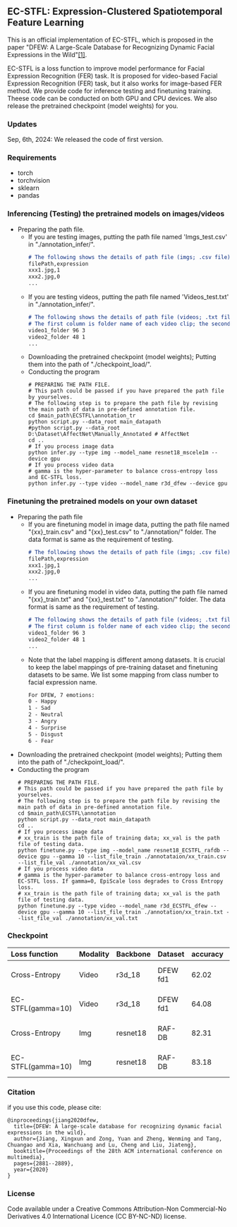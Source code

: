 ## EC-STFL: Expression-Clustered Spatiotemporal Feature Learning


This is an official implementation of EC-STFL, which is proposed in the paper "DFEW: A Large-Scale Database for Recognizing Dynamic Facial Expressions in the Wild"[[1]](https://dl.acm.org/doi/10.1145/3394171.3413620). 

EC-STFL is a loss function to improve model performance for Facial Expression Recognition (FER) task. It is proposed for video-based Facial Expression Recognition (FER) task, but it also works for image-based FER method. We provide code for inference testing and finetuning training. Theese code can be conducted on both GPU and CPU devices. We also release the pretrained checkpoint (model weights) for you.




### Updates
Sep, 6th, 2024: We released the code of first version. 


### Requirements
* torch
* torchvision
* sklearn 
* pandas 


### Inferencing (Testing) the pretrained models on images/videos 
* Preparing the path file. 
  * If you are testing images, putting the path file named 'Imgs_test.csv' in "./annotation_infer/".
     ```markdown
     # The following shows the details of path file (imgs; .csv file)
     filePath,expression
     xxx1.jpg,1
     xxx2.jpg,0
     ...
     ```
  * If you are testing videos, putting the path file named 'Videos_test.txt' in "./annotation_infer/".
    ```markdown
    # The following shows the details of path file (videos; .txt file). 
    # The first column is folder name of each video clip; the second column is images number of one certain video clip; the third column is the corresponding label. 
    video1_folder 96 3
    video2_folder 48 1
    ...
    ```
   * Downloading the pretrained checkpoint (model weights); Putting them into the path of "./checkpoint_load/".
   * Conducting the program
     ```shell
     # PREPARING THE PATH FILE.
     # This path could be passed if you have prepared the path file by yourselves. 
     # The following step is to prepare the path file by revising the main path of data in pre-defined annotation file. 
     cd $main_path\ECSTFL\annotation_tr
     python script.py --data_root main_datapath
     #python script.py --data_root D:\Dataset\AffectNet\Manually_Annotated # AffectNet
     cd ..
     # If you process image data
     python infer.py --type img --model_name resnet18_mscele1m --device gpu
     # If you process video data
     # gamma is the hyper-parameter to balance cross-entropy loss and EC-STFL loss. 
     python infer.py --type video --model_name r3d_dfew --device gpu    
     ```
### Finetuning the pretrained models on your own dataset
   * Preparing the path file
     * If you are finetuning model in image data, putting the path file named "{xx}_train.csv" and "{xx}_test.csv" to "./annotation/" folder. The data format is same as the requirement of testing.
         ```markdown
         # The following shows the details of path file (imgs; .csv file)
         filePath,expression
         xxx1.jpg,1
         xxx2.jpg,0
         ...
         ```
     * If you are finetuning model in video data, putting the path file named "{xx}_train.txt" and "{xx}_test.txt" to "./annotation/" folder. The data format is same as the requirement of testing.
        ```markdown
        # The following shows the details of path file (videos; .txt file). 
        # The first column is folder name of each video clip; the second column is images number of one certain video clip; the third column is the corresponding label. 
        video1_folder 96 3
        video2_folder 48 1
        ...
        ```
     * Note that the label mapping is different among datasets. It is crucial to keep the label mappings of pre-training dataset and finetuning datasets to be same. We list some mapping from class number to facial expression name.
        ```markdown
        For DFEW, 7 emotions:
        0 - Happy
        1 - Sad 
        2 - Neutral
        3 - Angry
        4 - Surprise 
        5 - Disgust
        6 - Fear
        ```
   * Downloading the pretrained checkpoint (model weights); Putting them into the path of "./checkpoint_load/".
   * Conducting the program
     ```shell
     # PREPARING THE PATH FILE.
     # This path could be passed if you have prepared the path file by yourselves. 
     # The following step is to prepare the path file by revising the main path of data in pre-defined annotation file. 
     cd $main_path\ECSTFL\annotation  
     python script.py --data_root main_datapath
     cd ..
     # If you process image data
     # xx_train is the path file of training data; xx_val is the path file of testing data.
     python finetune.py --type img --model_name resnet18_ECSTFL_rafdb --device gpu --gamma 10 --list_file_train ./annotataion/xx_train.csv --list_file_val ./annotation/xx_val.csv 
     # If you process video data
     # gamma is the hyper-parameter to balance cross-entropy loss and EC-STFL loss. If gamma=0, EpiScale loss degrades to Cross Entropy loss. 
     # xx_train is the path file of training data; xx_val is the path file of testing data. 
     python finetune.py --type video --model_name r3d_ECSTFL_dfew --device gpu --gamma 10 --list_file_train ./annotation/xx_train.txt --list_file_val ./annotation/xx_val.txt    
     ```

### Checkpoint
| Loss function     | Modality | Backbone    | Dataset  | accuracy | Checkpoint                                                                                                                                                                                                                 |
|:------------------|:---------|-------------|----------|----------|----------------------------------------------------------------------------------------------------------------------------------------------------------------------------------------------------------------------------|
| Cross-Entropy     | Video    | r3d_18      | DFEW fd1 | 62.02    | [[baidu drive (code:50ff)]](https://pan.baidu.com/s/1EdphDWzsDKCOB47DpRaqUw ) [[drop box]](https://www.dropbox.com/scl/fi/r0mh851p1x8q94goe7be8/r3d_dfew.pth?rlkey=3vg0n2c1obx1l02rjea1kmans&st=s70rp8tm&dl=0)             |
| EC-STFL(gamma=10) | Video    | r3d_18      | DFEW fd1 | 64.08    | [[baidu drive (code:50ff)]](https://pan.baidu.com/s/1EdphDWzsDKCOB47DpRaqUw ) [[drop box]](https://www.dropbox.com/scl/fi/pxlr57ag4ntjhe2x5uk49/r3d_ECSTFL_dfew.pth?rlkey=mydlbngt0kgb8xwl4atri63ak&st=2j6c4ccz&dl=0)      |
| Cross-Entropy     | Img      | resnet18    | RAF-DB   | 82.31    | [[baidu drive (code:50ff)]](https://pan.baidu.com/s/1EdphDWzsDKCOB47DpRaqUw) [[drop box]](https://www.dropbox.com/scl/fi/vtv159qr542352796bvl5/resnet18_rafdb.pth?rlkey=72tdndwv3bd43lzvqceotd45u&st=5kkuqvlj&dl=0)        |
| EC-STFL(gamma=10) | Img      | resnet18    | RAF-DB   | 83.18    | [[baidu drive (code:50ff)]](https://pan.baidu.com/s/1EdphDWzsDKCOB47DpRaqUw) [[drop box]](https://www.dropbox.com/scl/fi/eygu95em8jwftgn5e2e2l/resnet18_ECSTFL_rafdb.pth?rlkey=pkh7a4mv79ketk3l4n1kpr22i&st=w1tn08l6&dl=0) |



### Citation
if you use this code, please cite:

```mardown
@inproceedings{jiang2020dfew,
  title={DFEW: A large-scale database for recognizing dynamic facial expressions in the wild},
  author={Jiang, Xingxun and Zong, Yuan and Zheng, Wenming and Tang, Chuangao and Xia, Wanchuang and Lu, Cheng and Liu, Jiateng},
  booktitle={Proceedings of the 28th ACM international conference on multimedia},
  pages={2881--2889},
  year={2020}
}
```

### License
Code available under a Creative Commons Attribution-Non Commercial-No Derivatives 4.0 International Licence (CC BY-NC-ND) license.







